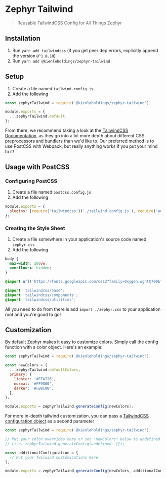# Zephyr Tailwind

> Reusable TailwindCSS Config for All Things Zephyr

## Installation

1. Run `yarn add tailwindcss` (if you get peer dep errors, explicitly append the version `@^1.8.10`)
1. Run `yarn add @kienleholdings/zephyr-tailwind`

## Setup

1. Create a file named `tailwind.config.js`
1. Add the following

```javascript
const zephyrTailwind = require('@kienleholdings/zephyr-tailwind');

module.exports = {
  ...zephyrTailwind.default,
};
```

From there, we recommend taking a look at the
[TailwindCSS Documentation](https://tailwindcss.com/docs/installation), as they go into a lot more
depth about different CSS preprocessors and bundlers than we'd like to. Our preferred method is to
use PostCSS with Webpack, but really anything works if you put your mind to it!

## Usage with PostCSS

### Configuring PostCSS

1. Create a file named `postcss.config.js`
1. Add the following

```javascript
module.exports = {
  plugins: [require('tailwindcss')('./tailwind.config.js'), require('autoprefixer')],
};
```

### Creating the Style Sheet

1. Create a file somewhere in your application's source code named `zephyr.css`
1. Add the following

```css
body {
  max-width: 100vw;
  overflow-x: hidden;
}

@import url('https://fonts.googleapis.com/css2?family=Oxygen:wght@700&family=Source+Sans+Pro:wght@400;700&display=swap');

@import 'tailwindcss/base';
@import 'tailwindcss/components';
@import 'tailwindcss/utilities';
```

All you need to do from there is add `import ./zephyr.css` to your application root and you're good
to go!

## Customization

By default Zephyr makes it easy to customize colors. Simply call the config function with a color object. Here's an example:

```javascript
const zephyrTailwind = require('@kienleholdings/zephyr-tailwind');

const newColors = {
  ...zephyrTailwind.defaultColors,
  primary: {
    lighter: '#FFA726',
    normal: '#FF9800',
    darker: '#FB8C00',
  },
};

module.exports = zephyrTailwind.generateConfig(newColors);
```

For more in-depth tailwind customization, you can pass a [TailwindCSS configuration object](https://tailwindcss.com/docs/configuration) as a second parameter

```javascript
const zephyrTailwind = require('@kienleholdings/zephyr-tailwind');

// Put your color overrides here or set "newColors" below to undefined
// (i.e. zephyrTailwind.generateConfig(undefined, {});

const additionalConfiguration = {
  // Put your Twilwind customizations here
};

module.exports = zephyrTailwind.generateConfig(newColors, additionalConfiguration);
```
